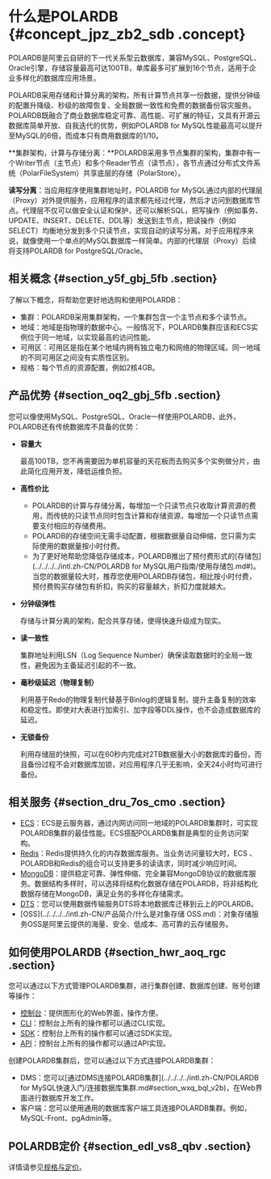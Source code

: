 # 什么是POLARDB {#concept_jpz_zb2_sdb .concept}

POLARDB是阿里云自研的下一代关系型云数据库，兼容MySQL、PostgreSQL、Oracle引擎，存储容量最高可达100TB，单库最多可扩展到16个节点，适用于企业多样化的数据库应用场景。

POLARDB采用存储和计算分离的架构，所有计算节点共享一份数据，提供分钟级的配置升降级、秒级的故障恢复、全局数据一致性和免费的数据备份容灾服务。POLARDB既融合了商业数据库稳定可靠、高性能、可扩展的特征，又具有开源云数据库简单开放、自我迭代的优势，例如POLARDB for MySQL性能最高可以提升至MySQL的6倍，而成本只有商用数据库的1/10。

**集群架构，计算与存储分离：**POLARDB采用多节点集群的架构，集群中有一个Writer节点（主节点）和多个Reader节点（读节点），各节点通过分布式文件系统（PolarFileSystem）共享底层的存储（PolarStore）。

**读写分离**：当应用程序使用集群地址时，POLARDB for MySQL通过内部的代理层（Proxy）对外提供服务，应用程序的请求都先经过代理，然后才访问到数据库节点。代理层不仅可以做安全认证和保护，还可以解析SQL，把写操作（例如事务、UPDATE、INSERT、DELETE、DDL等）发送到主节点，把读操作（例如SELECT）均衡地分发到多个只读节点，实现自动的读写分离。对于应用程序来说，就像使用一个单点的MySQL数据库一样简单。内部的代理层（Proxy）后续将支持POLARDB for PostgreSQL/Oracle。

## 相关概念 {#section_y5f_gbj_5fb .section}

了解以下概念，将帮助您更好地选购和使用POLARDB：

-   集群：POLARDB采用集群架构，一个集群包含一个主节点和多个读节点。
-   地域：地域是指物理的数据中心。一般情况下，POLARDB集群应该和ECS实例位于同一地域，以实现最高的访问性能。
-   可用区：可用区是指在某个地域内拥有独立电力和网络的物理区域。同一地域的不同可用区之间没有实质性区别。
-   规格：每个节点的资源配置，例如2核4GB。

## 产品优势 {#section_oq2_gbj_5fb .section}

您可以像使用MySQL、PostgreSQL、Oracle一样使用POLARDB，此外，POLARDB还有传统数据库不具备的优势：

-   **容量大** 

    最高100TB，您不再需要因为单机容量的天花板而去购买多个实例做分片，由此简化应用开发，降低运维负担。

-   **高性价比** 
    -   POLARDB的计算与存储分离，每增加一个只读节点只收取计算资源的费用，而传统的只读节点同时包含计算和存储资源，每增加一个只读节点需要支付相应的存储费用。
    -   POLARDB的存储空间无需手动配置，根据数据量自动伸缩，您只需为实际使用的数据量按小时付费。
    -   为了更好地帮助您降低存储成本，POLARDB推出了预付费形式的[存储包](../../../../intl.zh-CN/POLARDB for MySQL用户指南/使用存储包.md#)。当您的数据量较大时，推荐您使用POLARDB存储包，相比按小时付费，预付费购买存储包有折扣，购买的容量越大，折扣力度就越大。
-   **分钟级弹性** 

    存储与计算分离的架构，配合共享存储，使得快速升级成为现实。

-   **读一致性** 

    集群地址利用LSN（Log Sequence Number）确保读取数据时的全局一致性，避免因为主备延迟引起的不一致。

-   **毫秒级延迟（物理复制）** 

    利用基于Redo的物理复制代替基于Binlog的逻辑复制，提升主备复制的效率和稳定性。即使对大表进行加索引、加字段等DDL操作，也不会造成数据库的延迟。

-   **无锁备份** 

    利用存储层的快照，可以在60秒内完成对2TB数据量大小的数据库的备份，而且备份过程不会对数据库加锁，对应用程序几乎无影响，全天24小时均可进行备份。


## 相关服务 {#section_dru_7os_cmo .section}

-   [ECS](../../../../intl.zh-CN/产品简介/什么是云服务器ECS.md)：ECS是云服务器，通过内网访问同一地域的POLARDB集群时，可实现POLARDB集群的最佳性能。ECS搭配POLARDB集群是典型的业务访问架构。
-   [Redis](../../../../intl.zh-CN/产品简介/什么是云数据库Redis版.md)：Redis提供持久化的内存数据库服务。当业务访问量较大时，ECS 、POLARDB和Redis的组合可以支持更多的读请求，同时减少响应时间。
-   [MongoDB](../../../../intl.zh-CN/产品简介/什么是云数据库MongoDB版.md)：提供稳定可靠、弹性伸缩、完全兼容MongoDB协议的数据库服务。数据结构多样时，可以选择将结构化数据存储在POLARDB，将非结构化数据存储在MongoDB，满足业务的多样化存储需求。
-   [DTS](../../../../intl.zh-CN/产品简介/什么是数据传输服务DTS.md#)：您可以使用数据传输服务DTS将本地数据库迁移到云上的POLARDB。
-   [OSS](../../../../intl.zh-CN/产品简介/什么是对象存储 OSS.md)：对象存储服务OSS是阿里云提供的海量、安全、低成本、高可靠的云存储服务。

## 如何使用POLARDB {#section_hwr_aoq_rgc .section}

您可以通过以下方式管理POLARDB集群，进行集群创建、数据库创建、账号创建等操作：

-   [控制台](https://polardb.console.aliyun.com/)：提供图形化的Web界面，操作方便。
-   [CLI](https://www.alibabacloud.com/help/zh/product/29991.htm)：控制台上所有的操作都可以通过CLI实现。
-   [SDK](../../../../intl.zh-CN/SDK参考/SDK参考.md#)：控制台上所有的操作都可以通过SDK实现。
-   [API](../../../../intl.zh-CN/API参考/API概览.md#)：控制台上所有的操作都可以通过API实现。

创建POLARDB集群后，您可以通过以下方式连接POLARDB集群：

-   DMS：您可以[通过DMS连接POLARDB集群](../../../../intl.zh-CN/POLARDB for MySQL快速入门/连接数据库集群.md#section_wxq_bql_v2b)，在Web界面进行数据库开发工作。
-   客户端：您可以使用通用的数据库客户端工具连接POLARDB集群。例如，MySQL-Front、pgAdmin等。

## POLARDB定价 {#section_edl_vs8_qbv .section}

详情请参见[规格与定价](../../../../intl.zh-CN/产品定价/规格与定价.md#)。

